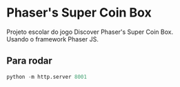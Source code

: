 # Phaser's Super Coin Box

Projeto escolar do jogo 
Discover Phaser's Super Coin Box.  
Usando o framework Phaser JS.

## Para rodar
```python
python -m http.server 8001
```